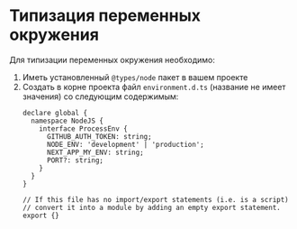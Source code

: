 # Типизация переменных окружения

Для типизации переменных окружения необходимо:

1) Иметь установленный `@types/node` пакет в вашем проекте
2) Создать в корне проекта файл `environment.d.ts` (название не имеет значения) со следующим содержимым:
    ```
    declare global {
      namespace NodeJS {
        interface ProcessEnv {
          GITHUB_AUTH_TOKEN: string;
          NODE_ENV: 'development' | 'production';
          NEXT_APP_MY_ENV: string;
          PORT?: string;
        }
      }
    }

    // If this file has no import/export statements (i.e. is a script)
    // convert it into a module by adding an empty export statement.
    export {}
    ```
